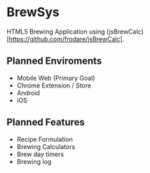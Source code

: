 BrewSys
=======

HTML5 Brewing Application using (jsBrewCalc)[https://github.com/frodare/jsBrewCalc].

Planned Enviroments
---------------------
* Mobile Web (Primary Goal)
* Chrome Extension / Store
* Android
* iOS


Planned Features
-----------------
* Recipe Formulation
* Brewing Calculators
* Brew day timers
* Brewing log

